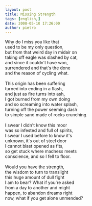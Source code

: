 ```yaml
---
layout: post
title: Missing Strength
tags: [english,]
date: 2008-05-10 17:26:00
author: pietro
---
```

Why do I miss you like that<br/>used to be my only question,<br/>but from that weird day in midair on<br/>taking off eagle was slashed by cat,<br/>and since it couldn't have won,<br/>surrendered and that's the done<br/>and the reason of cycling what.<br/><br/>This origin has been suffering<br/>turned into ending in a flash,<br/>and just as fire turns into ash,<br/>I got burned from my own doing<br/>and so screaming into water splash,<br/>turning off the power seeming dash<br/>to simple sand made of rocks crunching.<br/><br/>I swear I didn't know this moor<br/>was so infested and full of spirits,<br/>I swear I used before to know it's<br/>unknown, it's out of steel door<br/>I cannot blast opened as fits,<br/>so get stuck where madness meets<br/>conscience, and so I fell to floor.<br/><br/>Would you have the strength,<br/>the wisdom to turn to translight<br/>this huge amount of dull fight<br/>I am to bear? What if you're asked<br/>from a day to another and might<br/>happen,  to abandon dreams right<br/>now, what if you get alone unmended?
